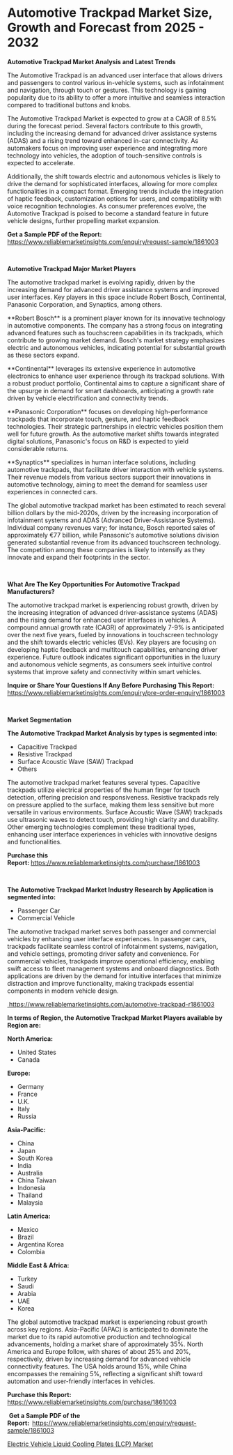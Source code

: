 <p><h1>Automotive Trackpad Market Size, Growth and Forecast from 2025 - 2032</h1></p><p><strong>Automotive Trackpad Market Analysis and Latest Trends</strong></p>
<p><p>The Automotive Trackpad is an advanced user interface that allows drivers and passengers to control various in-vehicle systems, such as infotainment and navigation, through touch or gestures. This technology is gaining popularity due to its ability to offer a more intuitive and seamless interaction compared to traditional buttons and knobs.</p><p>The Automotive Trackpad Market is expected to grow at a CAGR of 8.5% during the forecast period. Several factors contribute to this growth, including the increasing demand for advanced driver assistance systems (ADAS) and a rising trend toward enhanced in-car connectivity. As automakers focus on improving user experience and integrating more technology into vehicles, the adoption of touch-sensitive controls is expected to accelerate.</p><p>Additionally, the shift towards electric and autonomous vehicles is likely to drive the demand for sophisticated interfaces, allowing for more complex functionalities in a compact format. Emerging trends include the integration of haptic feedback, customization options for users, and compatibility with voice recognition technologies. As consumer preferences evolve, the Automotive Trackpad is poised to become a standard feature in future vehicle designs, further propelling market expansion.</p></p>
<p><strong>Get a Sample PDF of the Report:&nbsp;</strong> <a href="https://www.reliablemarketinsights.com/enquiry/request-sample/1861003?utm_campaign=2717&utm_medium=2&utm_source=Github&utm_content=ia&utm_term=31032025&utm_id=automotive-trackpad">https://www.reliablemarketinsights.com/enquiry/request-sample/1861003</a></p>
<p>&nbsp;</p>
<p><strong>Automotive Trackpad Major Market Players</strong></p>
<p><p>The automotive trackpad market is evolving rapidly, driven by the increasing demand for advanced driver assistance systems and improved user interfaces. Key players in this space include Robert Bosch, Continental, Panasonic Corporation, and Synaptics, among others.</p><p>**Robert Bosch** is a prominent player known for its innovative technology in automotive components. The company has a strong focus on integrating advanced features such as touchscreen capabilities in its trackpads, which contribute to growing market demand. Bosch's market strategy emphasizes electric and autonomous vehicles, indicating potential for substantial growth as these sectors expand.</p><p>**Continental** leverages its extensive experience in automotive electronics to enhance user experience through its trackpad solutions. With a robust product portfolio, Continental aims to capture a significant share of the upsurge in demand for smart dashboards, anticipating a growth rate driven by vehicle electrification and connectivity trends.</p><p>**Panasonic Corporation** focuses on developing high-performance trackpads that incorporate touch, gesture, and haptic feedback technologies. Their strategic partnerships in electric vehicles position them well for future growth. As the automotive market shifts towards integrated digital solutions, Panasonic's focus on R&D is expected to yield considerable returns.</p><p>**Synaptics** specializes in human interface solutions, including automotive trackpads, that facilitate driver interaction with vehicle systems. Their revenue models from various sectors support their innovations in automotive technology, aiming to meet the demand for seamless user experiences in connected cars.</p><p>The global automotive trackpad market has been estimated to reach several billion dollars by the mid-2020s, driven by the increasing incorporation of infotainment systems and ADAS (Advanced Driver-Assistance Systems). Individual company revenues vary; for instance, Bosch reported sales of approximately €77 billion, while Panasonic's automotive solutions division generated substantial revenue from its advanced touchscreen technology. The competition among these companies is likely to intensify as they innovate and expand their footprints in the sector.</p></p>
<p>&nbsp;</p>
<p><strong>What Are The Key Opportunities For Automotive Trackpad Manufacturers?</strong></p>
<p><p>The automotive trackpad market is experiencing robust growth, driven by the increasing integration of advanced driver-assistance systems (ADAS) and the rising demand for enhanced user interfaces in vehicles. A compound annual growth rate (CAGR) of approximately 7-9% is anticipated over the next five years, fueled by innovations in touchscreen technology and the shift towards electric vehicles (EVs). Key players are focusing on developing haptic feedback and multitouch capabilities, enhancing driver experience. Future outlook indicates significant opportunities in the luxury and autonomous vehicle segments, as consumers seek intuitive control systems that improve safety and connectivity within smart vehicles.</p></p>
<p><strong>Inquire or Share Your Questions If Any Before Purchasing This Report:</strong> <a href="https://www.reliablemarketinsights.com/enquiry/pre-order-enquiry/1861003?utm_campaign=2717&utm_medium=2&utm_source=Github&utm_content=ia&utm_term=31032025&utm_id=automotive-trackpad">https://www.reliablemarketinsights.com/enquiry/pre-order-enquiry/1861003</a></p>
<p>&nbsp;</p>
<p><strong>Market Segmentation</strong></p>
<p><strong>The Automotive Trackpad Market Analysis by types is segmented into:</strong></p>
<p><ul><li>Capacitive Trackpad</li><li>Resistive Trackpad</li><li>Surface Acoustic Wave (SAW) Trackpad</li><li>Others</li></ul></p>
<p><p>The automotive trackpad market features several types. Capacitive trackpads utilize electrical properties of the human finger for touch detection, offering precision and responsiveness. Resistive trackpads rely on pressure applied to the surface, making them less sensitive but more versatile in various environments. Surface Acoustic Wave (SAW) trackpads use ultrasonic waves to detect touch, providing high clarity and durability. Other emerging technologies complement these traditional types, enhancing user interface experiences in vehicles with innovative designs and functionalities.</p></p>
<p><strong>Purchase this Report:&nbsp;</strong><a href="https://www.reliablemarketinsights.com/purchase/1861003?utm_campaign=2717&utm_medium=2&utm_source=Github&utm_content=ia&utm_term=31032025&utm_id=automotive-trackpad">https://www.reliablemarketinsights.com/purchase/1861003</a></p>
<p>&nbsp;</p>
<p><strong>The Automotive Trackpad Market Industry Research by Application is segmented into:</strong></p>
<p><ul><li>Passenger Car</li><li>Commercial Vehicle</li></ul></p>
<p><p>The automotive trackpad market serves both passenger and commercial vehicles by enhancing user interface experiences. In passenger cars, trackpads facilitate seamless control of infotainment systems, navigation, and vehicle settings, promoting driver safety and convenience. For commercial vehicles, trackpads improve operational efficiency, enabling swift access to fleet management systems and onboard diagnostics. Both applications are driven by the demand for intuitive interfaces that minimize distraction and improve functionality, making trackpads essential components in modern vehicle design.</p></p>
<p><a href="https://www.reliablemarketinsights.com/automotive-trackpad-r1861003?utm_campaign=2717&utm_medium=2&utm_source=Github&utm_content=ia&utm_term=31032025&utm_id=automotive-trackpad">&nbsp;https://www.reliablemarketinsights.com/automotive-trackpad-r1861003</a></p>
<p><strong>In terms of Region, the Automotive Trackpad Market Players available by Region are:</strong></p>
<p>
    <p> <strong> North America: </strong>
        <ul>
            <li>United States</li>
            <li>Canada</li>
        </ul>
        </p> 
    <p> <strong> Europe: </strong>
        <ul>
            <li>Germany</li>
            <li>France</li>
            <li>U.K.</li>
            <li>Italy</li>
            <li>Russia</li>
        </ul>
        </p> 
    <p> <strong> Asia-Pacific: </strong>
        <ul>
            <li>China</li>
            <li>Japan</li>
            <li>South Korea</li>
            <li>India</li>
            <li>Australia</li>
            <li>China Taiwan</li>
            <li>Indonesia</li>
            <li>Thailand</li>
            <li>Malaysia</li>
        </ul>
        </p> 
    <p> <strong> Latin America: </strong>
        <ul>
            <li>Mexico</li>
            <li>Brazil</li>
            <li>Argentina Korea</li>
            <li>Colombia</li>
        </ul>
        </p> 
    <p> <strong> Middle East & Africa: </strong>
        <ul>
            <li>Turkey</li>
            <li>Saudi</li>
            <li>Arabia</li>
            <li>UAE</li>
            <li>Korea</li>
        </ul>
    </p>
    </p>
<p><p>The global automotive trackpad market is experiencing robust growth across key regions. Asia-Pacific (APAC) is anticipated to dominate the market due to its rapid automotive production and technological advancements, holding a market share of approximately 35%. North America and Europe follow, with shares of about 25% and 20%, respectively, driven by increasing demand for advanced vehicle connectivity features. The USA holds around 15%, while China encompasses the remaining 5%, reflecting a significant shift toward automation and user-friendly interfaces in vehicles.</p></p>
<p><strong>Purchase this Report: </strong><a href="https://www.reliablemarketinsights.com/purchase/1861003?utm_campaign=2717&utm_medium=2&utm_source=Github&utm_content=ia&utm_term=31032025&utm_id=automotive-trackpad">https://www.reliablemarketinsights.com/purchase/1861003</a></p>
<p>&nbsp;<strong>Get a Sample PDF of the Report:&nbsp;&nbsp;</strong><a href="https://www.reliablemarketinsights.com/enquiry/request-sample/1861003?utm_campaign=2717&utm_medium=2&utm_source=Github&utm_content=ia&utm_term=31032025&utm_id=automotive-trackpad">https://www.reliablemarketinsights.com/enquiry/request-sample/1861003</a></p>
<p><strong></strong></p>
<p><p><a href="https://github.com/vjorelaclliv/Market-Research-Report-List-1/blob/main/electric-vehicle-liquid-cooling-plates-lcp-market.md?utm_campaign=2717&utm_medium=2&utm_source=Github&utm_content=ia&utm_term=31032025&utm_id=automotive-trackpad">Electric Vehicle Liquid Cooling Plates (LCP) Market</a></p></p>